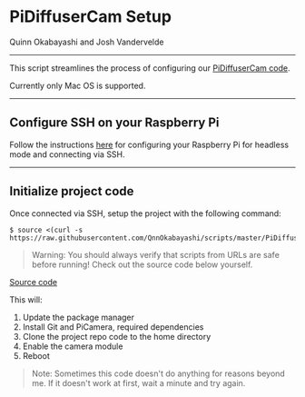 # PiDiffuserCam Setup
Quinn Okabayashi and Josh Vandervelde
___
This script streamlines the process of configuring our [PiDiffuserCam code](https://github.com/QnnOkabayashi/PiDiffuserCam).

Currently only Mac OS is supported.
___
## Configure SSH on your Raspberry Pi
Follow the instructions [here](https://github.com/QnnOkabayashi/scripts/blob/master/HeadlessPi/README.md) for configuring your Raspberry Pi for headless mode and connecting via SSH.
___
## Initialize project code
Once connected via SSH, setup the project with the following command:
```
$ source <(curl -s https://raw.githubusercontent.com/QnnOkabayashi/scripts/master/PiDiffuserCam/setup.sh)
```
> Warning: You should always verify that scripts from URLs are safe before running! Check out the source code below yourself.

[Source code](https://github.com/QnnOkabayashi/scripts/blob/master/PiDiffuserCam/setup.sh)

This will:
1. Update the package manager
2. Install Git and PiCamera, required dependencies
3. Clone the project repo code to the home directory
4. Enable the camera module
5. Reboot
> Note: Sometimes this code doesn't do anything for reasons beyond me. If it doesn't work at first, wait a minute and try again.